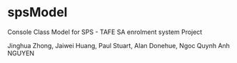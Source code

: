 # spsModel
Console Class Model for SPS - TAFE SA enrolment system Project

Jinghua Zhong,
Jaiwei Huang,
Paul Stuart,
Alan Donehue,
Ngoc Quynh Anh NGUYEN  
